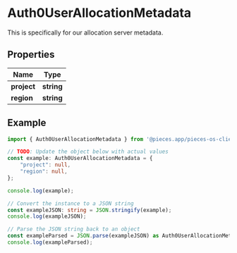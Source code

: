 
# Auth0UserAllocationMetadata

This is specifically for our allocation server metadata.

## Properties

Name | Type
------------ | -------------
**project** | **string**
**region** | **string**

## Example

```typescript
import { Auth0UserAllocationMetadata } from '@pieces.app/pieces-os-client';

// TODO: Update the object below with actual values
const example: Auth0UserAllocationMetadata = {
    "project": null,
    "region": null,
};

console.log(example);

// Convert the instance to a JSON string
const exampleJSON: string = JSON.stringify(example);
console.log(exampleJSON);

// Parse the JSON string back to an object
const exampleParsed = JSON.parse(exampleJSON) as Auth0UserAllocationMetadata;
console.log(exampleParsed);
```


